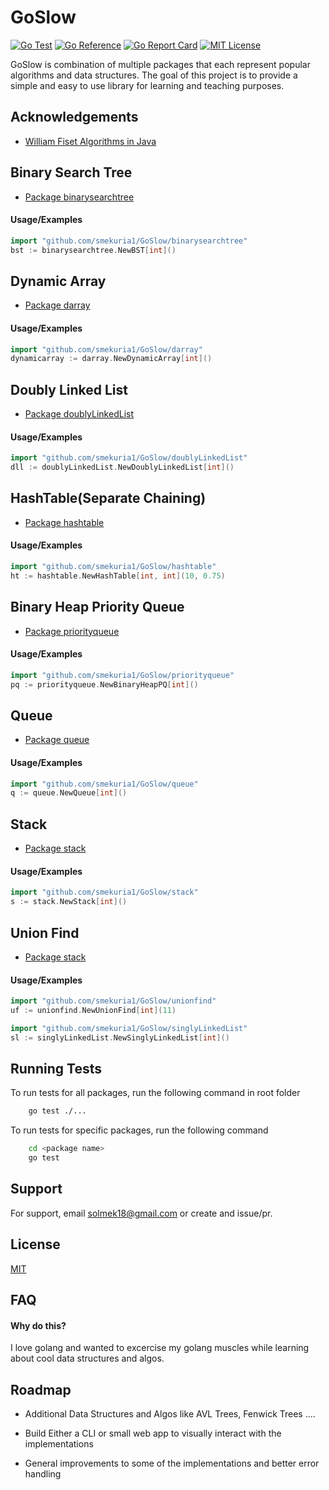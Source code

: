 

# GoSlow
[![Go Test](https://github.com/smekuria1/GoSlow/actions/workflows/test.yaml/badge.svg)](https://github.com/smekuria1/GoSlow/actions/workflows/test.yaml) [![Go Reference](https://pkg.go.dev/badge/github.com/smekuria1/GoSlow.svg)](https://pkg.go.dev/github.com/smekuria1/GoSlow) [![Go Report Card](https://goreportcard.com/badge/github.com/smekuria1/GoSlow)](https://goreportcard.com/report/github.com/smekuria1/GoSlow) [![MIT License](https://img.shields.io/badge/License-MIT-green.svg)](https://choosealicense.com/licenses/mit/)



GoSlow is combination of multiple packages that each represent popular algorithms and data structures. The goal of this project is to provide a simple and easy to use library for learning and teaching purposes.


## Acknowledgements

 - [William Fiset Algorithms in Java](https://github.com/williamfiset/algorithms)



## Binary Search Tree

 - [Package binarysearchtree](https://github.com/smekuria1/GoSlow/tree/main/binarysearchtree)
 #### Usage/Examples

```go
import "github.com/smekuria1/GoSlow/binarysearchtree"
bst := binarysearchtree.NewBST[int]()
```
## Dynamic Array
 - [Package darray](https://github.com/smekuria1/GoSlow/tree/main/darray)
#### Usage/Examples

```go
import "github.com/smekuria1/GoSlow/darray"
dynamicarray := darray.NewDynamicArray[int]()
```
## Doubly Linked List

- [Package doublyLinkedList](https://github.com/smekuria1/GoSlow/tree/main/doublyLinkedList)
#### Usage/Examples

```go
import "github.com/smekuria1/GoSlow/doublyLinkedList"
dll := doublyLinkedList.NewDoublyLinkedList[int]()
```
## HashTable(Separate Chaining)

- [Package hashtable](https://github.com/smekuria1/GoSlow/tree/main/hashtable)
#### Usage/Examples

```go
import "github.com/smekuria1/GoSlow/hashtable"
ht := hashtable.NewHashTable[int, int](10, 0.75)
```
## Binary Heap Priority Queue

- [Package priorityqueue](https://github.com/smekuria1/GoSlow/tree/main/priorityqueue)
#### Usage/Examples

```go
import "github.com/smekuria1/GoSlow/priorityqueue"
pq := priorityqueue.NewBinaryHeapPQ[int]()
```
## Queue

- [Package queue](https://github.com/smekuria1/GoSlow/tree/main/queue)
#### Usage/Examples

```go
import "github.com/smekuria1/GoSlow/queue"
q := queue.NewQueue[int]()
```
## Stack

- [Package stack](https://github.com/smekuria1/GoSlow/tree/main/stack)
#### Usage/Examples

```go
import "github.com/smekuria1/GoSlow/stack"
s := stack.NewStack[int]()
```
## Union Find

- [Package stack](https://github.com/smekuria1/GoSlow/tree/main/unionfind)
#### Usage/Examples

```go
import "github.com/smekuria1/GoSlow/unionfind"
uf := unionfind.NewUnionFind[int](11)
```
```go
import "github.com/smekuria1/GoSlow/singlyLinkedList"
sl := singlyLinkedList.NewSinglyLinkedList[int]()
```

## Running Tests

To run tests for all packages, run the following command in root folder

```bash
    go test ./...
```

To run tests for specific packages, run the following command 

```bash
    cd <package name>
    go test 
```


## Support

For support, email solmek18@gmail.com or create and issue/pr.


## License

[MIT](https://choosealicense.com/licenses/mit/)


## FAQ

#### Why do this?

I love golang and wanted to excercise my golang muscles while learning about cool data structures and algos.



## Roadmap

- Additional Data Structures and Algos like AVL Trees, Fenwick Trees ....

- Build Either a CLI or small web app to visually interact with the implementations

- General improvements to some of the implementations and better error handling

